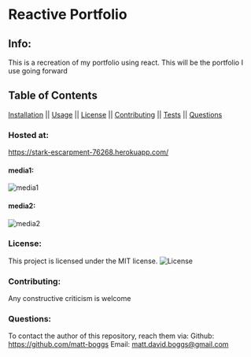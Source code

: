 # Reactive Portfolio

## Info: 
This is a recreation of my portfolio using react. This will be the portfolio I use going forward

## Table of Contents 
 [Installation](#Installation) || [Usage](#Usage) || [License](#License) || [Contributing](#Contributing) || [Tests](#Tests) || [Questions](#Questions)

### Hosted at:
https://stark-escarpment-76268.herokuapp.com/


#### media1:
![media1]()

#### media2:
![media2]()

### License:
 This project is licensed under the MIT license.
 ![License](https://img.shields.io/badge/license-MIT-blue.svg)

### Contributing:
Any constructive criticism is welcome

### Questions:
To contact the author of this repository, reach them via: 
Github: https://github.com/matt-boggs
Email: matt.david.boggs@gmail.com